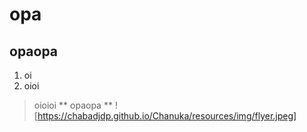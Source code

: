 # opa
## opaopa

1. oi
2. oioi

> oioioi ** opaopa **
![https://chabadjdp.github.io/Chanuka/resources/img/flyer.jpeg]

